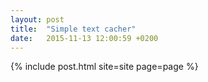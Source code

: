 ```yaml
---
layout: post
title:  "Simple text cacher"
date:   2015-11-13 12:00:59 +0200
---
```

{% include post.html site=site page=page %}
